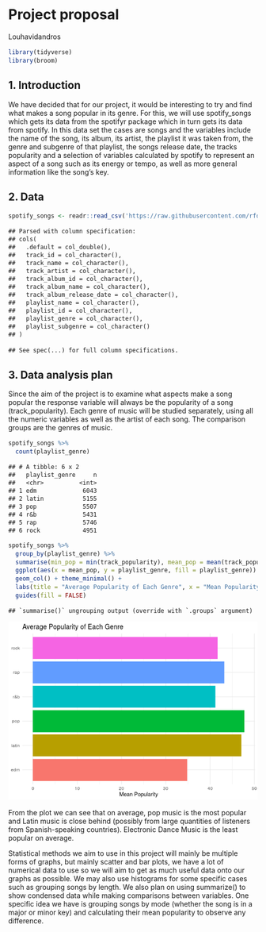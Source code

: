 Project proposal
================
Louhavidandros

``` r
library(tidyverse)
library(broom)
```

## 1\. Introduction

We have decided that for our project, it would be interesting to try and
find what makes a song popular in its genre. For this, we will use
spotify\_songs which gets its data from the spotifyr package which in
turn gets its data from spotify. In this data set the cases are songs
and the variables include the name of the song, its album, its artist,
the playlist it was taken from, the genre and subgenre of that playlist,
the songs release date, the tracks popularity and a selection of
variables calculated by spotify to represent an aspect of a song such as
its energy or tempo, as well as more general information like the song’s
key.

## 2\. Data

``` r
spotify_songs <- readr::read_csv('https://raw.githubusercontent.com/rfordatascience/tidytuesday/master/data/2020/2020-01-21/spotify_songs.csv')
```

    ## Parsed with column specification:
    ## cols(
    ##   .default = col_double(),
    ##   track_id = col_character(),
    ##   track_name = col_character(),
    ##   track_artist = col_character(),
    ##   track_album_id = col_character(),
    ##   track_album_name = col_character(),
    ##   track_album_release_date = col_character(),
    ##   playlist_name = col_character(),
    ##   playlist_id = col_character(),
    ##   playlist_genre = col_character(),
    ##   playlist_subgenre = col_character()
    ## )

    ## See spec(...) for full column specifications.

## 3\. Data analysis plan

Since the aim of the project is to examine what aspects make a song
popular the response variable will always be the popularity of a song
(track\_popularity). Each genre of music will be studied separately,
using all the numeric variables as well as the artist of each song. The
comparison groups are the genres of music.

``` r
spotify_songs %>%
  count(playlist_genre)
```

    ## # A tibble: 6 x 2
    ##   playlist_genre     n
    ##   <chr>          <int>
    ## 1 edm             6043
    ## 2 latin           5155
    ## 3 pop             5507
    ## 4 r&b             5431
    ## 5 rap             5746
    ## 6 rock            4951

``` r
spotify_songs %>%
  group_by(playlist_genre) %>%
  summarise(min_pop = min(track_popularity), mean_pop = mean(track_popularity), max_pop = max(track_popularity)) %>%
  ggplot(aes(x = mean_pop, y = playlist_genre, fill = playlist_genre)) + 
  geom_col() + theme_minimal() + 
  labs(title = "Average Popularity of Each Genre", x = "Mean Popularity", y = NULL) +
  guides(fill = FALSE)
```

    ## `summarise()` ungrouping output (override with `.groups` argument)

![](proposal_files/figure-gfm/unnamed-chunk-4-1.png)<!-- -->

From the plot we can see that on average, pop music is the most popular
and Latin music is close behind (possibly from large quantities of
listeners from Spanish-speaking countries). Electronic Dance Music is
the least popular on average.

Statistical methods we aim to use in this project will mainly be
multiple forms of graphs, but mainly scatter and bar plots, we have a
lot of numerical data to use so we will aim to get as much useful data
onto our graphs as possible. We may also use histograms for some
specific cases such as grouping songs by length. We also plan on using
summarize() to show condensed data while making comparisons between
variables. One specific idea we have is grouping songs by mode (whether
the song is in a major or minor key) and calculating their mean
popularity to observe any difference.
